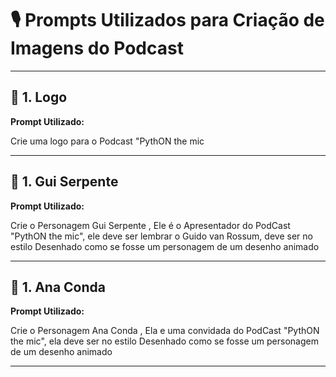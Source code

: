 # 🎙️ Prompts Utilizados para Criação de Imagens do Podcast

---

## 📌 1. Logo

**Prompt Utilizado:**

Crie uma logo para o Podcast "PythON the mic

---

## 📌 1. Gui Serpente

**Prompt Utilizado:**

Crie o Personagem Gui Serpente , Ele é o Apresentador do PodCast "PythON the mic", ele deve ser lembrar o Guido van Rossum, deve ser no estilo Desenhado como se fosse um personagem de um desenho  animado

---

## 📌 1. Ana Conda

**Prompt Utilizado:**

Crie o Personagem Ana Conda , Ela e uma convidada do PodCast "PythON the mic", ela deve ser no estilo Desenhado como se fosse um personagem de um desenho animado

---
